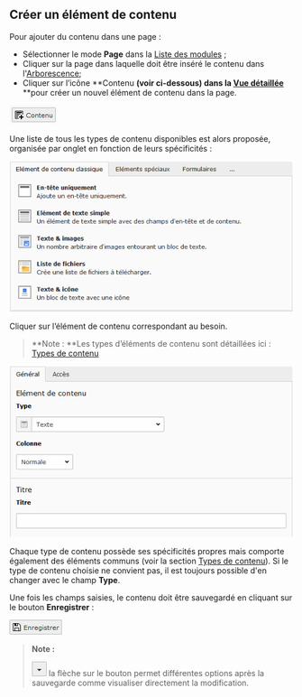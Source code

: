 ## Créer un élément de contenu

Pour ajouter du contenu dans une page :

* Sélectionner le mode **Page** dans la [Liste des modules](/présentation-de-typo3/se-reperer-dans-le-backend.md) ;
* Cliquer sur la page dans laquelle doit être inséré le contenu dans l'[Arborescence](/présentation-de-typo3/se-reperer-dans-le-backend.md);
* Cliquer sur l’icône **Contenu **\(voir ci-dessous\) dans la [Vue détaillée](/présentation-de-typo3/se-reperer-dans-le-backend.md)** **pour créer un nouvel élément de contenu dans la page.

![](/assets/add_conten_btn.png)

Une liste de tous les types de contenu disponibles est alors proposée, organisée par onglet en fonction de leurs spécificités :

![](/assets/add_content_list.png)

Cliquer sur l’élément de contenu correspondant au besoin.

> **Note : **Les types d’éléments de contenu sont détaillées ici : [Types de contenu](/types-de-contenu/types-de-contenu.md)

![](/assets/add_content_text.png)

Chaque type de contenu possède ses spécificités propres mais comporte également des éléments communs \(voir la section [Types de contenu](/types-de-contenu/types-de-contenu.md)\). Si le type de contenu choisie ne convient pas, il est toujours possible d'en changer avec le champ **Type**.

Une fois les champs saisies, le contenu doit être sauvegardé en cliquant sur le bouton **Enregistrer** :

![](/assets/btn_page_save.png)

> **Note :** 
>
> ![](/assets/btn_page_other.png) la flèche sur le bouton permet différentes options après la sauvegarde comme visualiser directement la modification.



